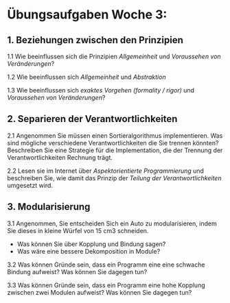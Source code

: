 # Übungsaufgaben Woche 3:

## 1. Beziehungen zwischen den Prinzipien
1.1  Wie beeinflussen sich die Prinzipien *Allgemeinheit* und *Voraussehen von Veränderungen*?

1.2 Wie beeinflussen sich *Allgemeinheit* und *Abstraktion*

1.3  Wie beeinflussen sich *exaktes Vorgehen (formality / rigor)* und *Voraussehen von Veränderungen*?

## 2. Separieren der Verantwortlichkeiten

2.1 Angenommen Sie müssen einen Sortieralgorithmus implementieren. Was sind mögliche verschiedene Verantwortlichkeiten die Sie trennen könnten?
Beschreiben Sie eine Strategie für die Implementation, die der Trennung der Verantwortlichkeiten Rechnung trägt. 

2.2 Lesen sie im Internet über *Aspektorientierte Programmierung* und
    beschreiben Sie, wie damit das Prinzip der *Teilung der Verantwortlichkeiten* umgesetzt wird.

## 3. Modularisierung

3.1 Angenommen, Sie entscheiden Sich ein Auto zu modularisieren, indem Sie dieses in kleine Würfel von 15 cm3 schneiden. 
    
* Was können Sie über Kopplung und Bindung sagen? 
* Was wäre eine bessere Dekomposition in Module?

3.2 Was können Gründe sein, dass ein Programm eine eine schwache Bindung aufweist? Was können Sie dagegen tun? 
    
3.3 Was können Gründe sein, dass ein Programm eine hohe Kopplung zwischen zwei Modulen aufweist? Was können Sie dagegen tun?





